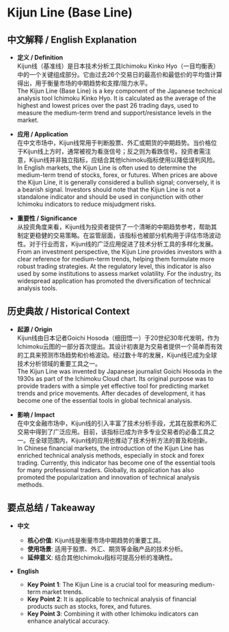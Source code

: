 # Kijun Line (Base Line)

## 中文解释 / English Explanation

* **定义 / Definition**  
  Kijun线（基准线）是日本技术分析工具Ichimoku Kinko Hyo（一目均衡表）中的一个关键组成部分。它由过去26个交易日的最高价和最低价的平均值计算得出，用于衡量市场的中期趋势和支撑/阻力水平。  
  The Kijun Line (Base Line) is a key component of the Japanese technical analysis tool Ichimoku Kinko Hyo. It is calculated as the average of the highest and lowest prices over the past 26 trading days, used to measure the medium-term trend and support/resistance levels in the market.

* **应用 / Application**  
  在中文市场中，Kijun线常用于判断股票、外汇或期货的中期趋势。当价格位于Kijun线上方时，通常被视为看涨信号；反之则为看跌信号。投资者需注意，Kijun线并非独立指标，应结合其他Ichimoku指标使用以降低误判风险。  
  In English markets, the Kijun Line is often used to determine the medium-term trend of stocks, forex, or futures. When prices are above the Kijun Line, it is generally considered a bullish signal; conversely, it is a bearish signal. Investors should note that the Kijun Line is not a standalone indicator and should be used in conjunction with other Ichimoku indicators to reduce misjudgment risks.

* **重要性 / Significance**  
  从投资角度来看，Kijun线为投资者提供了一个清晰的中期趋势参考，帮助其制定更稳健的交易策略。在监管层面，该指标也被部分机构用于评估市场波动性。对于行业而言，Kijun线的广泛应用促进了技术分析工具的多样化发展。  
  From an investment perspective, the Kijun Line provides investors with a clear reference for medium-term trends, helping them formulate more robust trading strategies. At the regulatory level, this indicator is also used by some institutions to assess market volatility. For the industry, its widespread application has promoted the diversification of technical analysis tools.

## 历史典故 / Historical Context

* **起源 / Origin**  
  Kijun线由日本记者Goichi Hosoda（细田悟一）于20世纪30年代发明，作为Ichimoku云图的一部分首次提出。其设计初衷是为交易者提供一个简单而有效的工具来预测市场趋势和价格波动。经过数十年的发展，Kijun线已成为全球技术分析领域的重要工具之一。  
  The Kijun Line was invented by Japanese journalist Goichi Hosoda in the 1930s as part of the Ichimoku Cloud chart. Its original purpose was to provide traders with a simple yet effective tool for predicting market trends and price movements. After decades of development, it has become one of the essential tools in global technical analysis.

* **影响 / Impact**  
  在中文金融市场中，Kijun线的引入丰富了技术分析手段，尤其在股票和外汇交易中得到了广泛应用。目前，该指标已成为许多专业交易者的必备工具之一。在全球范围内，Kijun线的应用也推动了技术分析方法的普及和创新。  
  In Chinese financial markets, the introduction of the Kijun Line has enriched technical analysis methods, especially in stock and forex trading. Currently, this indicator has become one of the essential tools for many professional traders. Globally, its application has also promoted the popularization and innovation of technical analysis methods.

## 要点总结 / Takeaway

* **中文**  
  - **核心价值**: Kijun线是衡量市场中期趋势的重要工具。
  - **使用场景**: 适用于股票、外汇、期货等金融产品的技术分析。
  - **延伸意义**: 结合其他Ichimoku指标可提高分析的准确性。

* **English**  
  - **Key Point 1**: The Kijun Line is a crucial tool for measuring medium-term market trends.
  - **Key Point 2**: It is applicable to technical analysis of financial products such as stocks, forex, and futures.
  - **Key Point 3**: Combining it with other Ichimoku indicators can enhance analytical accuracy.